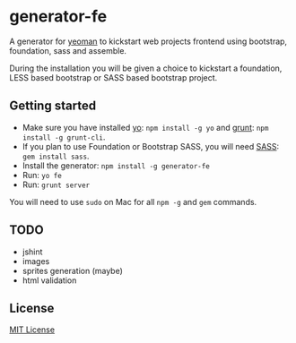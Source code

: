 # generator-fe

A generator for [yeoman](https://github.com/yeoman/yo) to kickstart web projects frontend using bootstrap, foundation, sass and assemble.

During the installation you will be given a choice to kickstart a foundation, LESS based bootstrap or SASS based bootstrap project.

## Getting started

- Make sure you have installed [yo](https://github.com/yeoman/yo): `npm install -g yo` and [grunt](http://gruntjs.com/): `npm install -g grunt-cli`.
- If you plan to use Foundation or Bootstrap SASS, you will need [SASS](http://sass-lang.com/): `gem install sass`.
- Install the generator: `npm install -g generator-fe`
- Run: `yo fe`
- Run: `grunt server`

You will need to use `sudo` on Mac for all `npm -g` and `gem` commands.

## TODO

* jshint
* images
* sprites generation (maybe)
* html validation

## License
[MIT License](http://en.wikipedia.org/wiki/MIT_License)

